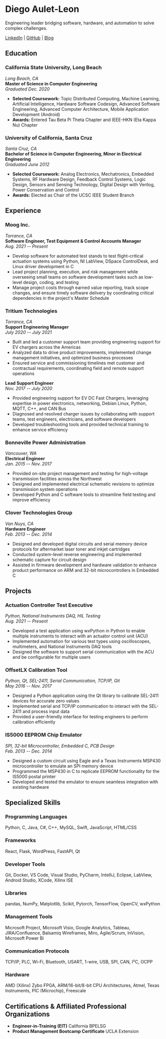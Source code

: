 # Diego Aulet-Leon

Engineering leader bridging software, hardware, and automation to solve complex challenges.

[LinkedIn](https://linkedin.com/in/diego-aulet-leon-8b172a13) | [GitHub](https://github.com/dauletle) | [Blog](https://diegoauletleon.wordpress.com)

## Education

### California State University, Long Beach
*Long Beach, CA*  
**Master of Science in Computer Engineering**  
*Graduated Dec. 2020*

- **Selected Coursework:** Topic Distributed Computing, Machine Learning, Artificial Intelligence, Hardware Software Codesign, Advanced Software Engineering, Advanced Computer Architecture, Mobile Application Development (Android)
- **Awards:** Entered Tau Beta Pi Theta Chapter and IEEE-HKN (Eta Kappa Nu) Chapter

### University of California, Santa Cruz
*Santa Cruz, CA*  
**Bachelor of Science in Computer Engineering, Minor in Electrical Engineering**  
*Graduated June 2012*

- **Selected Coursework:** Analog Electronics, Mechatronics, Embedded Systems, RF Hardware Design, Feedback Control Systems, Logic Design, Sensors and Sensing Technology, Digital Design with Verilog, Power Conservation and Control
- **Awards:** Elected as Chair of the UCSC IEEE Student Branch

## Experience

### Moog Inc.
*Torrance, CA*  
**Software Engineer, Test Equipment & Control Accounts Manager**  
*Aug. 2021 -- Present*

- Develop software for automated test stands to test flight-critical actuation systems using Python, NI LabView, DSpace ControlDesk, and Linux driver development in C
- Lead project planning, execution, and risk management while overseeing small teams on software development tasks such as low-level design, coding, and testing
- Manage project costs through earned value reporting, track scope changes, and ensure timely software delivery by coordinating critical dependencies in the project's Master Schedule

### Tritium Technologies
*Torrance, CA*  
**Support Engineering Manager**  
*July 2020 -- July 2021*

- Built and led a customer support team providing engineering support for EV chargers across the Americas
- Analyzed data to drive product improvements, implemented change management initiatives, and optimized business processes
- Ensured service and commissioning timelines met customer and contractual requirements, coordinating field and remote support operations

**Lead Support Engineer**  
*Nov. 2017 -- July 2020*

- Provided engineering support for EV DC Fast Chargers, leveraging expertise in power electronics, networking, Debian Linux, Python, MQTT, C++, and CAN Bus
- Diagnosed and resolved charger issues by collaborating with support teams, test engineers, electricians, and software developers
- Developed troubleshooting tools and provided technical training to enhance service efficiency

### Bonneville Power Administration
*Vancouver, WA*  
**Electrical Engineer**  
*Jan. 2015 -- Nov. 2017*

- Provided on-site project management and testing for high-voltage transmission facilities across the Northwest
- Designed and implemented electrical schematic revisions to optimize transmission system operations
- Developed Python and C software tools to streamline field testing and improve efficiency

### Clover Technologies Group
*Van Nuys, CA*  
**Hardware Engineer**  
*Feb. 2013 -- Dec. 2014*

- Designed and developed digital circuits and serial memory device protocols for aftermarket laser toner and inkjet cartridges
- Conducted system-level reverse engineering and implemented schematic capture for circuit design
- Assisted in firmware development and hardware validation to enhance product performance on ARM and 32-bit microcontrollers in Embedded C

## Projects

### Actuation Controller Test Executive
*Python, National Instruments DAQ, HIL Testing*  
*Aug. 2021 -- Present*

- Developed a test application using wxPython in Python to enable multiple instruments to interact with an actuator control unit (ACU)
- Implemented automation for various test types using oscilloscopes, multimeters, and National Instruments DAQ tools
- Designed the software to support serial communication with the ACU and be configurable for multiple users

### OffsetLX Calibration Tool
*Python, Qt, SEL-2411, Serial Communication, TCP/IP, Git*  
*May 2016 -- Nov. 2017*

- Designed a Python application using the Qt library to calibrate SEL-2411 devices for accurate zero values
- Implemented serial and TCP/IP communication to interact with the SEL-2411 and process input data
- Provided a user-friendly interface for testing engineers to perform calibration efficiently

### IS5000 EEPROM Chip Emulator
*SPI, 32-bit Microcontroller, Embedded C, PCB Design*  
*Feb. 2013 -- Dec. 2014*

- Designed a custom circuit using Eagle and a Texas Instruments MSP430 microcontroller to emulate an SPI memory device
- Programmed the MSP430 in C to replicate EEPROM functionality for the IS5000 postal printer
- Developed and tested the emulator to ensure seamless integration with existing hardware

## Specialized Skills

### Programming Languages
Python, C, Java, C#, C++, MySQL, Swift, JavaScript, HTML/CSS

### Frameworks
React, Flask, WordPress, FastAPI, Qt

### Developer Tools
Git, Docker, VS Code, Visual Studio, PyCharm, IntelliJ, Eclipse, LabView, Android Studio, XCode, Xilinx ISE

### Libraries
pandas, NumPy, Matplotlib, Scikit, Pytorch, TensorFlow, OpenCV, wxPython

### Management Tools
Microsoft Project, Microsoft Visio, Google Analytics, Tableau, JIRA/Confluence, Balsamiq Wireframes, Miro, Agile/Scrum, InVision, Microsoft Power Bi

### Communication Protocols
TCP/IP, PLC, Wi-Fi, Bluetooth, USART, 1-wire, USB, SPI, CAN, I²C, OCPP

### Hardware
AMD (Xilinx) Zybo FPGA, ARM/16-bit/8-bit CPU Architectures, Atmel, Texas Instruments, PIC (Microchip), Freescale

## Certifications & Affiliated Professional Organizations

- **Engineer-in-Training (EIT)** California BPELSG
- **Product Management Bootcamp Certificate** UCLA Extension
